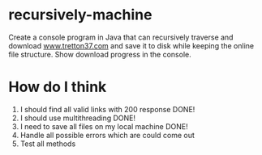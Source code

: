 # recursively-machine
Create a console program in Java that can recursively traverse and download www.tretton37.com and save it to disk while keeping the online file structure. Show download progress in the console. 

# How do I think 

1. I should find all valid links with 200 response DONE!
2. I should use multithreading DONE!
3. I need to save all files on my local machine DONE!
4. Handle all possible errors which are could come out 
5. Test all methods